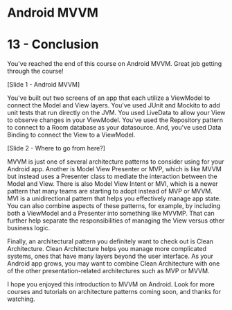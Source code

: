 # Android MVVM
# 13 - Conclusion

You've reached the end of this course on Android MVVM. Great job getting through the course!

[Slide 1 - Android MVVM]

You've built out two screens of an app that each utilize a ViewModel to connect the Model and View layers. You've used JUnit and Mockito to add unit tests that run directly on the JVM. You used LiveData to allow your View to observe changes in your ViewModel. You've used the Repository pattern to connect to a Room database as your datasource. And, you've used Data Binding to connect the View to a ViewModel.

[Slide 2 - Where to go from here?]

MVVM is just one of several architecture patterns to consider using for your Android app. Another is Model View Presenter or MVP, which is like MVVM but instead uses a Presenter class to mediate the interaction between the Model and View. There is also Model View Intent or MVI, which is a newer pattern that many teams are starting to adopt instead of MVP or MVVM. MVI is a unidirectional pattern that helps you effectively manage app state. You can also combine aspects of these patterns, for example, by including both a ViewModel and a Presenter into something like MVVMP.  That can further help separate the responsibilities of managing the View versus other business logic.

Finally, an architectural pattern you definitely want to check out is Clean Architecture. Clean Architecture helps you manage more complicated systems, ones that have many layers beyond the user interface. As your Android app grows, you may want to combine Clean Architecture with one of the other presentation-related architectures such as MVP or MVVM.

I hope you enjoyed this introduction to MVVM on Android. Look for more courses and tutorials on architecture patterns coming soon, and thanks for watching.
